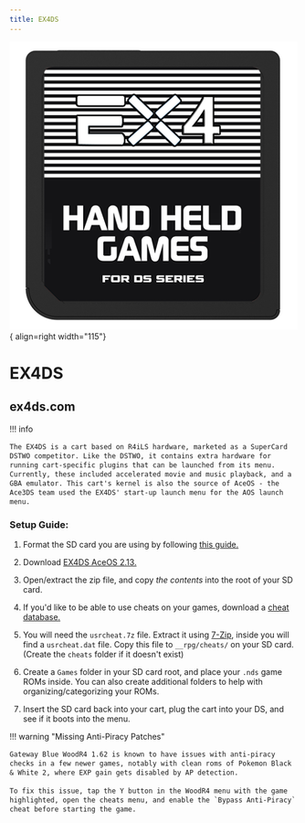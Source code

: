 ```yaml
---
title: EX4DS
---
```


![EX4DS](../images/ex4ds.png){ align=right width="115"}
# EX4DS
## ex4ds.com

!!! info
    
    The EX4DS is a cart based on R4iLS hardware, marketed as a SuperCard DSTWO competitor. Like the DSTWO, it contains extra hardware for running cart-specific plugins that can be launched from its menu. Currently, these included accelerated movie and music playback, and a GBA emulator. This cart's kernel is also the source of AceOS - the Ace3DS team used the EX4DS' start-up launch menu for the AOS launch menu.

### Setup Guide:

1. Format the SD card you are using by following [this guide.](https://wiki.hacks.guide/wiki/Formatting_an_SD_card)

1. Download [EX4DS AceOS 2.13.](https://archive.flashcarts.net/Gateway_Blue/Gateway_Blue_Wood_R4_1.62.zip)

1. Open/extract the zip file, and copy *the contents* into the root of your SD card.

1. If you'd like to be able to use cheats on your games, download a [cheat database.](https://github.com/DeadSkullzJr/NDS-i-Cheat-Databases/releases/latest)

1. You will need the `usrcheat.7z` file. Extract it using [7-Zip](https://www.7-zip.org/), inside you will find a `usrcheat.dat` file. Copy this file to `__rpg/cheats/` on your SD card. (Create the `cheats` folder if it doesn't exist)

1. Create a `Games` folder in your SD card root, and place your `.nds` game ROMs inside. You can also create additional folders to help with organizing/categorizing your ROMs.

1. Insert the SD card back into your cart, plug the cart into your DS, and see if it boots into the menu.

!!! warning "Missing Anti-Piracy Patches"

    Gateway Blue WoodR4 1.62 is known to have issues with anti-piracy checks in a few newer games, notably with clean roms of Pokemon Black & White 2, where EXP gain gets disabled by AP detection.
    
    To fix this issue, tap the Y button in the WoodR4 menu with the game highlighted, open the cheats menu, and enable the `Bypass Anti-Piracy` cheat before starting the game.